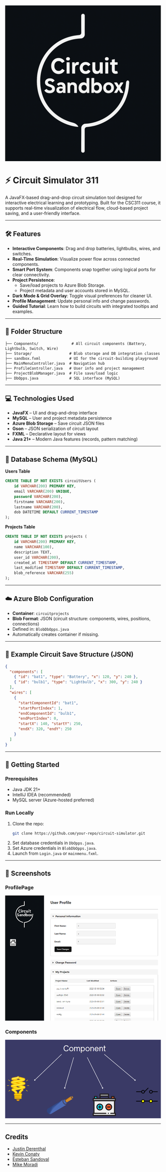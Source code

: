 ![Circuit Editor](docs/images/raw.png)
# ⚡ Circuit Simulator 311

A JavaFX-based drag-and-drop circuit simulation tool designed for interactive electrical learning and prototyping. Built for the CSC311 course, it supports real-time visualization of electrical flow, cloud-based project saving, and a user-friendly interface.

---

## 🛠 Features

- **Interactive Components**: Drag and drop batteries, lightbulbs, wires, and switches.
- **Real-Time Simulation**: Visualize power flow across connected components.
- **Smart Port System**: Components snap together using logical ports for clear connectivity.
- **Project Persistence**:
  - Save/load projects to Azure Blob Storage.
  - Project metadata and user accounts stored in MySQL.
- **Dark Mode & Grid Overlay**: Toggle visual preferences for cleaner UI.
- **Profile Management**: Update personal info and change passwords.
- **Guided Tutorial**: Learn how to build circuits with integrated tooltips and examples.

---

## 📁 Folder Structure

```
├── Components/               # All circuit components (Battery, Lightbulb, Switch, Wire)
├── Storage/                 # Blob storage and DB integration classes
├── sandbox.fxml             # UI for the circuit-building playground
├── MainMenuController.java  # Navigation hub
├── ProfileController.java   # User info and project management
├── ProjectBlobManager.java  # File save/load logic
├── DbOpps.java              # SQL interface (MySQL)
```

---

## 💻 Technologies Used

- **JavaFX** – UI and drag-and-drop interface  
- **MySQL** – User and project metadata persistence  
- **Azure Blob Storage** – Save circuit JSON files  
- **Gson** – JSON serialization of circuit layout  
- **FXML** – Declarative layout for views  
- **Java 21+** – Modern Java features (records, pattern matching)

---

## 🔐 Database Schema (MySQL)

**Users Table**
```sql
CREATE TABLE IF NOT EXISTS circuitUsers (
    id VARCHAR(200) PRIMARY KEY,
    email VARCHAR(200) UNIQUE,
    password VARCHAR(200),
    firstname VARCHAR(200),
    lastname VARCHAR(200),
    dob DATETIME DEFAULT CURRENT_TIMESTAMP
);
```

**Projects Table**
```sql
CREATE TABLE IF NOT EXISTS projects (
    id VARCHAR(200) PRIMARY KEY,
    name VARCHAR(100),
    description TEXT,
    user_id VARCHAR(200),
    created_at TIMESTAMP DEFAULT CURRENT_TIMESTAMP,
    last_modified TIMESTAMP DEFAULT CURRENT_TIMESTAMP,
    blob_reference VARCHAR(255)
);
```

---

## ☁️ Azure Blob Configuration

- **Container**: `circuitprojects`  
- **Blob Format**: JSON (circuit structure: components, wires, positions, connections)  
- Defined in: `BlobDbOpps.java`  
- Automatically creates container if missing.

---

## 🧪 Example Circuit Save Structure (JSON)

```json
{
  "components": [
    { "id": "bat1", "type": "Battery", "x": 120, "y": 240 },
    { "id": "bulb1", "type": "Lightbulb", "x": 300, "y": 240 }
  ],
  "wires": [
    {
      "startComponentId": "bat1",
      "startPortIndex": 1,
      "endComponentId": "bulb1",
      "endPortIndex": 0,
      "startX": 140, "startY": 250,
      "endX": 320, "endY": 250
    }
  ]
}
```

---

## 🚀 Getting Started

### Prerequisites
- Java JDK 21+
- IntelliJ IDEA (recommended)
- MySQL server (Azure-hosted preferred)


### Run Locally
1. Clone the repo:
   ```bash
   git clone https://github.com/your-repo/circuit-simulator.git
   ```
2. Set database credentials in `DbOpps.java`.
3. Set Azure credentials in `BlobDbOpps.java`.
4. Launch from `Login.java` or `mainmenu.fxml`.

---
## 📸 Screenshots

### ProfilePage
![Circuit Editor](docs/images/profile-image.png)

### Components
![Circuit Editor](docs/images/struct2.png)


---

## Credits
* [Justin Derenthal](https://github.com/JderenthalCS)
* [Kevin Conaty](https://github.com/kkconaty23)
* [Esteban Sandoval](https://github.com/SandalCodez)
* [Mike Moradi](https://github.com/PracticalEscapement)
